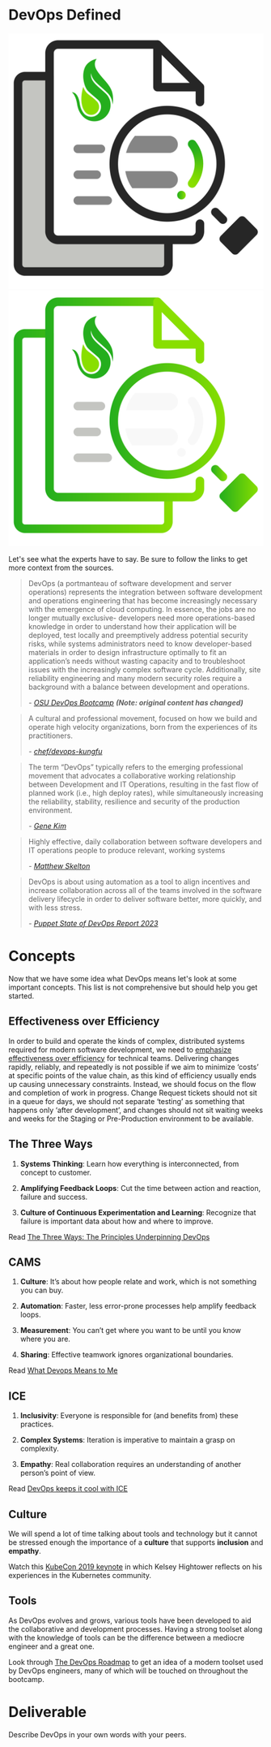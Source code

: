 # DevOps Defined

![](img1/case_studies_icon_light.svg ':size=150x150 :class=light-mode-icon')
![](img1/case_studies_icon_dark.svg ':size=150x150 :class=dark-mode-icon')

Let's see what the experts have to say. Be sure to follow the links to get more context from the sources.

> DevOps (a portmanteau of software development and server operations) represents the integration between software development and operations engineering that has become increasingly necessary with the emergence of cloud computing. In essence, the jobs are no longer mutually exclusive- developers need more operations-based knowledge in order to understand how their application will be deployed, test locally and preemptively address potential security risks, while systems administrators need to know developer-based materials in order to design infrastructure optimally to fit an application’s needs without wasting capacity and to troubleshoot issues with the increasingly complex software cycle. Additionally, site reliability engineering and many modern security roles require a background with a balance between development and operations.
>
> _- [OSU DevOps Bootcamp](https://devopsbootcamp.osuosl.org/about.html#what-is-devops) **(Note: original content has changed)**_

> A cultural and professional movement, focused on how we build and operate high velocity organizations, born from the experiences of its practitioners.
>
> _- [chef/devops-kungfu](https://github.com/chef/devops-kungfu#what-is-devops)_

> The term “DevOps” typically refers to the emerging professional movement
> that advocates a collaborative working relationship between Development
> and IT Operations, resulting in the fast flow of planned work (i.e., high
> deploy rates), while simultaneously increasing the reliability, stability,
> resilience and security of the production environment.
>
> _- [Gene Kim](http://www.itrevolution.com/wp-content/uploads/2012/11/11things.pdf)_


> Highly effective, daily collaboration between software developers and IT operations people to produce relevant, working systems
>
> _- [Matthew Skelton](https://skeltonthatcher.com/blog/a-useful-working-definition-of-devops/)_


> DevOps is about using automation as a tool to align incentives and increase collaboration across all of the teams involved in the software delivery lifecycle in order to deliver software better, more quickly, and with less stress.
>
>_- [Puppet State of DevOps Report 2023](/1-introduction/img1/report-puppet-sodor-2023-platform-engineering.pdf ':ignore')_

# Concepts
Now that we have some idea what DevOps means let's look at some important concepts. This list is not comprehensive but should help you get started.

## Effectiveness over Efficiency
In order to build and operate the kinds of complex, distributed systems required for modern software development, we need to [emphasize effectiveness over efficiency](http://labs.openviewpartners.com/results-driven-leadership-decision-making/) for technical teams. Delivering changes rapidly, reliably, and repeatedly is not possible if we aim to minimize ‘costs’ at specific points of the value chain, as this kind of efficiency usually ends up causing unnecessary constraints. Instead, we should focus on the flow and completion of work in progress. Change Request tickets should not sit in a queue for days, we should not separate ‘testing’ as something that happens only ‘after development’, and changes should not sit waiting weeks and weeks for the Staging or Pre-Production environment to be available.


## The Three Ways

 1. **Systems Thinking**: Learn how everything is interconnected, from concept to customer.

 2. **Amplifying Feedback Loops**: Cut the time between action and reaction, failure and success.

 3. **Culture of Continuous Experimentation and Learning**: Recognize that failure is important data about how and where to improve.

Read [The Three Ways: The Principles Underpinning DevOps](http://itrevolution.com/the-three-ways-principles-underpinning-devops/)

## CAMS

 1. **Culture**: It’s about how people relate and work, which is not something you can buy.

 2. **Automation**: Faster, less error-prone processes help amplify feedback loops.

 3. **Measurement**: You can’t get where you want to be until you know where you are.

 4. **Sharing**: Effective teamwork ignores organizational boundaries.

Read [What Devops Means to Me](https://blog.chef.io/what-devops-means-to-me)

## ICE

 1. **Inclusivity**: Everyone is responsible for (and benefits from) these practices.

 2. **Complex Systems**: Iteration is imperative to maintain a grasp on complexity.

 3. **Empathy**: Real collaboration requires an understanding of another person’s point of view.

Read [DevOps keeps it cool with ICE](http://radar.oreilly.com/2015/01/devops-keeps-it-cool-with-ice.html)

## Culture

We will spend a lot of time talking about tools and technology but it cannot be stressed enough the importance of a **culture** that supports **inclusion** and **empathy**.

Watch this [KubeCon 2019 keynote](https://www.youtube.com/watch?v=jiaLsxjBeOQ) in which Kelsey Hightower reflects on his experiences in the Kubernetes community.

## Tools

As DevOps evolves and grows, various tools have been developed to aid the collaborative and development processes.
Having a strong toolset along with the knowledge of tools can be the difference between a mediocre engineer and a great one. 

Look through [The DevOps Roadmap](https://roadmap.sh/devops) to get an idea of a modern toolset used by DevOps engineers, many of which will be touched on throughout the bootcamp. 

# Deliverable

Describe DevOps in your own words with your peers.
